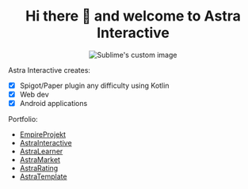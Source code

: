 
<h1 align="center">
  Hi there 👋 and welcome to Astra Interactive
</h1>
<p align="center">
  <img src="https://avatars.githubusercontent.com/u/93258040?s=400&u=ccad2decf1d69cd54ee876dd140bf7d0b1ee1996&v=4" alt="Sublime's custom image"/>
</p>

Astra Interactive creates:
- [x] Spigot/Paper plugin any difficulty using Kotlin
- [x] Web dev
- [x] Android applications

Portfolio:
- [EmpireProjekt](https://EmpireProjekt.ru)
- [AstraInteractive](https://AstraInteractive.ru)
- [AstraLearner](https://play.google.com/store/apps/details?id=com.makeevrserg.astralearner)
- [AstraMarket](https://www.spigotmc.org/resources/astra-market.99114/)
- [AstraRating](https://www.spigotmc.org/resources/simple-rating.103317/)
- [AstraTemplate](https://www.spigotmc.org/resources/astra-template.103383/)
